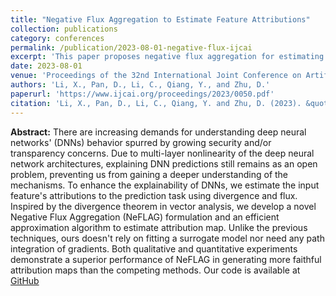 ```yaml
---
title: "Negative Flux Aggregation to Estimate Feature Attributions"
collection: publications
category: conferences
permalink: /publication/2023-08-01-negative-flux-ijcai
excerpt: 'This paper proposes negative flux aggregation for estimating feature attributions in neural networks.'
date: 2023-08-01
venue: 'Proceedings of the 32nd International Joint Conference on Artificial Intelligence (IJCAI-23)'
authors: 'Li, X., Pan, D., Li, C., Qiang, Y., and Zhu, D.'
paperurl: 'https://www.ijcai.org/proceedings/2023/0050.pdf'
citation: 'Li, X., Pan, D., Li, C., Qiang, Y. and Zhu, D. (2023). &quot;Negative Flux Aggregation to Estimate Feature Attributions.&quot; <i>In the Proceedings of 32nd International Joint Conference on Artificial Intelligence (IJCAI-23)</i>, Macao, China.'
---
```


**Abstract:**
There are increasing demands for understanding deep neural networks' (DNNs) behavior spurred by growing security and/or transparency concerns. Due to multi-layer nonlinearity of the deep neural network architectures, explaining DNN predictions still remains as an open problem, preventing us from gaining a deeper understanding of the mechanisms. To enhance the explainability of DNNs, we estimate the input feature's attributions to the prediction task using divergence and flux. Inspired by the divergence theorem in vector analysis, we develop a novel Negative Flux Aggregation (NeFLAG) formulation and an efficient approximation algorithm to estimate attribution map. Unlike the previous techniques, ours doesn't rely on fitting a surrogate model nor need any path integration of gradients. Both qualitative and quantitative experiments demonstrate a superior performance of NeFLAG in generating more faithful attribution maps than the competing methods. Our code is available at [GitHub](https://github.com/xinli0928/NeFLAG)
